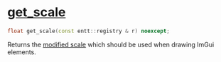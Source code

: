 # [get_scale](get_scale.hpp)

```cpp
float get_scale(const entt::registry & r) noexcept;
```

Returns the [modified scale](../data/scale.md) which should be used when drawing ImGui elements.
